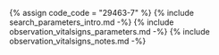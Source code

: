 {% assign code_code = "29463-7" %}
{% include search_parameters_intro.md -%}
{% include observation_vitalsigns_parameters.md -%}
{% include observation_vitalsigns_notes.md -%}